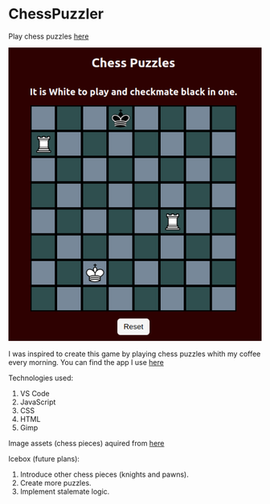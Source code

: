 # ChessPuzzler
Play chess puzzles [here](https://js-chess-puzzles.netlify.app/)


![Puzzle Screenshot](./assets/ChessPuzzle.png)


I was inspired to create this game by playing chess puzzles whith my coffee every morning.  You can find the app I use [here](https://play.google.com/store/apps/details?id=net.lrstudios.android.chess_problems)


Technologies used:
1. VS Code
2. JavaScript
3. CSS
4. HTML
5. Gimp


Image assets (chess pieces) aquired from [here](https://commons.wikimedia.org/wiki/Category:PNG_chess_pieces/Standard_transparent)

Icebox (future plans):
1. Introduce other chess pieces (knights and pawns).
2. Create more puzzles.
3. Implement stalemate logic.
